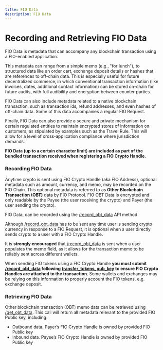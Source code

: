 ```yaml
---
title: FIO Data
description: FIO Data
---
```


# Recording and Retrieving FIO Data

FIO Data is metadata that can accompany any blockchain transaction using a FIO-enabled application.

This metadata can range from a simple memo (e.g., "for lunch"), to structured data like an order cart, exchange deposit details or hashes that are references to off-chain data. This is especially useful for future decentralized commerce, in which conventional transaction information (like invoices, dates, additional contact information) can be stored on-chain for future audits, with full audibility and encryption between counter parties.

FIO Data can also include metadata related to a native blockchain transaction, such as transaction ids, refund addresses, and even hashes of off-chain data. Some of this data accompanies a regular FIO Request.

Finally, FIO Data can also provide a secure and private mechanism for certain regulated entities to maintain encrypted stores of information on customers, as stipulated by examples such as the Travel Rule. This will allow for a level of cross-application compliance where jurisdiction demands.

**FIO Data (up to a certain character limit) are included as part of the bundled transaction received when registering a FIO Crypto Handle.**

### Recording FIO Data

Anytime crypto is sent using FIO Crypto Handle (aka FIO Address), optional metadata such as amount, currency, and memo, may be recorded on the FIO Chain. This optional metadata is referred to as **Other Blockchain Transaction (OBT)** data by FIO Protocol. FIO OBT Data is encrypted and only readable by the Payee (the user receiving the crypto) and Payer (the user sending the crypto).

FIO Data, can be recorded using the [/record_obt_data]({{site.baseurl}}/pages/api/fio-api/#options-recordobt) API method.

Although [/record_obt_data]({{site.baseurl}}/pages/api/fio-api/#options-recordobt) has to be sent any time user is sending crypto currency in response to a FIO Request, it is optional when a user directly sends crypto to a user with a FIO Crypto Handle.

It is **strongly encouraged** that [/record_obt_data]({{site.baseurl}}/pages/api/fio-api/#options-recordobt) is sent when a user populates the memo field, as it allows for the transaction memo to be reliably sent across different wallets.

When sending FIO tokens using a FIO Crypto Handle **you must submit [/record_obt_data]({{site.baseurl}}/pages/api/fio-api/#options-recordobt) following [transfer_tokens_pub_key]({{site.baseurl}}/pages/api/fio-api/#options-trnsfiopubky) to ensure FIO Crypto Handles are attached to the transaction**. Some wallets and exchanges may be relying on this information to properly account the FIO tokens, e.g. exchange deposit.

### Retrieving FIO Data

Other blockchain transaction (OBT) memo data can be retrieved using [/get_obt_data]({{site.baseurl}}/pages/api/fio-api/#post-/get_obt_data). This call will return all metadata relevant to the provided FIO Public key, including:

* Outbound data. Payer’s FIO Crypto Handle is owned by provided FIO Public key
* Inbound data. Payee’s FIO Crypto Handle is owned by provided FIO Public key